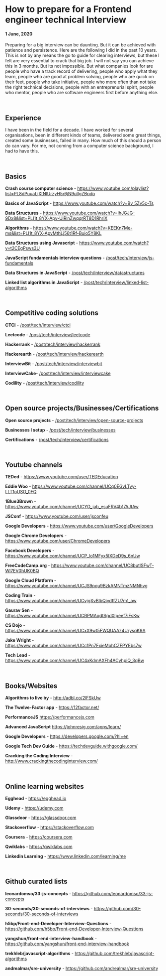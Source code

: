 # How to prepare for a Frontend engineer technical Interview

#### 1 June, 2020

Preparing for a big interview can be daunting. But it can be achieved with patience and persistence. Here are the following I did in the past 10 years. This is not by any means the go to guide for clearing interviews, but these I felt are very essential to crack that big job. I will not say you can achieve this in 3 months. But its not impossible. But what companies look for are people who have a track record of delivering, people who apply what they learn, people who are good at problem solving, people who are quick on their feet, people who take initiative, people who more often than not take the right technical decisions, people with an entreprenurial spirit, people who mentor, people who are software engineers first before anything else.

&nbsp;

## Experience

I have been in the field for a decade. I have worked for several organisations, been in different kinds of teams, delivered some great things, created some businesses, failed in many. How much of this should a person do can vary. For me, not coming from a computer science background, I had to have this.

&nbsp;

## Basics

**Crash course computer science** - https://www.youtube.com/playlist?list=PL8dPuuaLjXtNlUrzyH5r6jN9ulIgZBpdo

**Basics of JavaScript** - https://www.youtube.com/watch?v=Bv_5Zv5c-Ts

**Data Structures** - https://www.youtube.com/watch?v=IhJGJG-9Dx8&list=PLI1t_8YX-Apv-UiRlnZwqqrRT8D1RhriX

**Algorithms** - https://www.youtube.com/watch?v=KEEKn7Me-ms&list=PLI1t_8YX-ApvMthLj56t1Rf-Buio5Y8KL

**Data Structures using Javascript** - https://www.youtube.com/watch?v=t2CEgPsws3U

**JavaScript fundamentals interview questions** - <a target="_blank" href='/post/tech/interview/js-fundamentals'>/post/tech/interview/js-fundamentals</a>

**Data Structures in JavaScript** - <a target="_blank" href='/post/tech/interview/datastructures'>/post/tech/interview/datastructures</a>

**Linked list algorithms in JavaScript** - <a target="_blank" href='/post/tech/interview/linked-list-algorithms'>/post/tech/interview/linked-list-algorithms</a>

&nbsp;

## Competitive coding solutions

**CTCI** - <a target="_blank" href='/post/tech/interview/ctci'>/post/tech/interview/ctci</a>

**Leetcode** - <a target="_blank" href='/post/tech/interview/leetcode'>/post/tech/interview/leetcode</a>

**Hackerrank** - <a target="_blank" href='/post/tech/interview/hackerrank'>/post/tech/interview/hackerrank</a>

**Hackerearth** - <a target="_blank" href='/post/tech/interview/hackerearth'>/post/tech/interview/hackerearth</a>

**InterviewBit** - <a target="_blank" href='/post/tech/interview/interviewbit'>/post/tech/interview/interviewbit</a>

**InterviewCake**-  <a target="_blank" href='/post/tech/interview/interviewcake'>/post/tech/interview/interviewcake</a>

**Codility** - <a target="_blank" href='/post/tech/interview/codility'>/post/tech/interview/codility</a>

&nbsp;

## Open source projects/Businesses/Certifications

**Open source projects** - <a target="_blank" href='/post/tech/interview/open-source-projects'>/post/tech/interview/open-source-projects</a>

**Businesses I setup** - <a target="_blank" href='/post/tech/interview/businesses'>/post/tech/interview/businesses</a>

**Certifications** - <a target="_blank" href='/post/tech/interview/certifications'>/post/tech/interview/certifications</a>

&nbsp;

## Youtube channels

**TEDed** - https://www.youtube.com/user/TEDEducation

**Eddie Woo** - https://www.youtube.com/channel/UCq0EGvLTyy-LLT1oUSO_0FQ

**1Blue3Brown** - https://www.youtube.com/channel/UCYO_jab_esuFRV4b17AJtAw

**JSConf** - https://www.youtube.com/user/jsconfeu

**Google Developers** - https://www.youtube.com/user/GoogleDevelopers

**Google Chrome Developers** - https://www.youtube.com/user/ChromeDevelopers

**Facebook Developers** - https://www.youtube.com/channel/UCP_lo1MFyx5IXDeD9s_6nUw

**FreeCodeCamp.org** - https://www.youtube.com/channel/UC8butISFwT-Wl7EV0hUK0BQ

**Google Cloud Platform** - https://www.youtube.com/channel/UCJS9pqu9BzkAMNTmzNMNhvg

**Coding Train** - https://www.youtube.com/channel/UCvjgXvBlbQiydffZU7m1_aw

**Gaurav Sen** - https://www.youtube.com/channel/UCRPMAqdtSgd0Ipeef7iFsKw

**CS Dojo** - https://www.youtube.com/channel/UCxX9wt5FWQUAAz4UrysqK9A

**Jake Wright** - https://www.youtube.com/channel/UCc1Pn7FxieMohCZFPYEbs7w

**Tech Lead** - https://www.youtube.com/channel/UC4xKdmAXFh4ACyhpiQ_3qBw

&nbsp;

## Books/Websites

**Algorithms to live by** - http://adbl.co/2lFSkUw

**The Twelve-Factor app** - https://12factor.net/

**PerformanceJS** https://performancejs.com

**Advanced JavaScript** https://johnresig.com/apps/learn/

**Google Developers** - https://developers.google.com/?hl=en

**Google Tech Dev Guide** - https://techdevguide.withgoogle.com/

**Cracking the Coding Interview** - http://www.crackingthecodinginterview.com/

&nbsp;

## Online learning websites

**Egghead** - https://egghead.io

**Udemy** - https://udemy.com

**Glassdoor** - https://glassdoor.com

**Stackoverflow** - https://stackoverflow.com

**Coursera** - https://coursera.com

**Qwiklabs** - https://qwiklabs.com

**Linkedin Learning** - https://www.linkedin.com/learning/me

&nbsp;

## Github curated lists

**leonardomso/33-js-concepts** - https://github.com/leonardomso/33-js-concepts

**30-seconds/30-seconds-of-interviews** - https://github.com/30-seconds/30-seconds-of-interviews

**h5bp/Front-end-Developer-Interview-Questions** - https://github.com/h5bp/Front-end-Developer-Interview-Questions

**yangshun/front-end-interview-handbook** - https://github.com/yangshun/front-end-interview-handbook

**trekhleb/javascript-algorithms** - https://github.com/trekhleb/javascript-algorithms

**andrealmar/sre-university** - https://github.com/andrealmar/sre-university

&nbsp;
